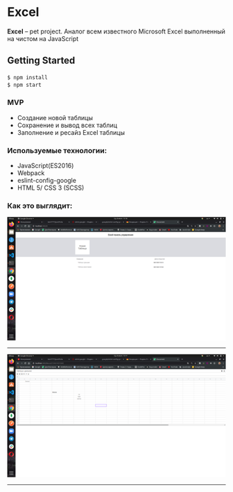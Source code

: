 # Excel
**Excel** – pet project. Аналог всем известного Microsoft Excel выполненный на чистом на JavaScript

## Getting Started
```sh
$ npm install
$ npm start
```

### MVP 
  + Создание новой таблицы
  + Сохранение и вывод всех таблиц
  + Заполнение и ресайз Excel таблицы

  
 
### Используемые технологии:


* JavaScript(ES2016)
* Webpack
* eslint-config-google
* HTML 5/ CSS 3 (SCSS)


### Как это выглядит:
  ![Главная страница](dashboard.png)
  ____
  ![Рабочая таблица](table.png)
  ____

  